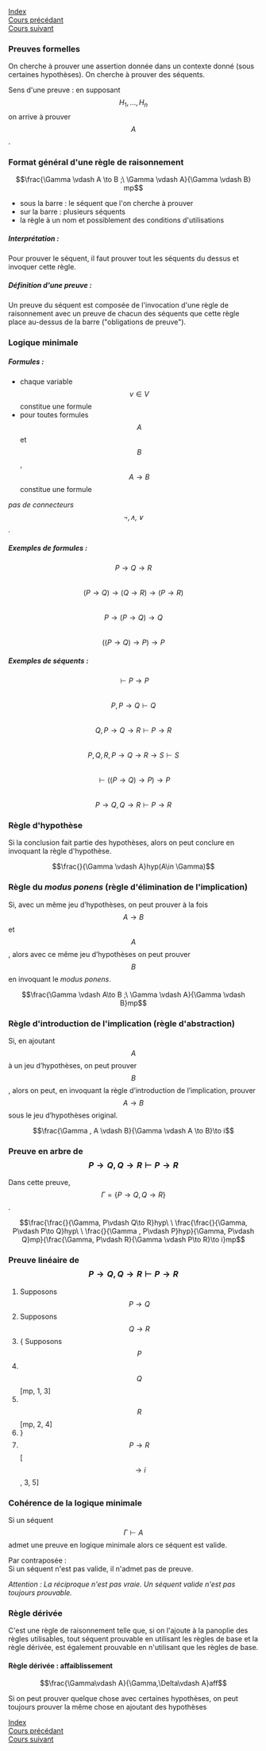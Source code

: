 <script type="text/javascript" src="https://cdnjs.cloudflare.com/ajax/libs/mathjax/2.7.7/latest.js?config=TeX-MML-AM_CHTML"></script>

[Index](./index.md)  
[Cours précédant](./cours_1.md)  
[Cours suivant](./cours_4.md)

### Preuves formelles
On cherche à prouver une assertion donnée dans un contexte donné (sous certaines hypothèses).
On cherche à prouver des séquents.

Sens d'une preuve : en supposant $$H_1, ..., H_n$$ on arrive à prouver $$A$$.

### Format général d'une règle de raisonnement

$$\frac{\Gamma \vdash A \to B ;\ \Gamma \vdash A}{\Gamma \vdash B} mp$$

- sous la barre : le séquent que l'on cherche à prouver
- sur la barre : plusieurs séquents
- la règle à un nom et possiblement des conditions d'utilisations

##### Interprétation :
Pour prouver le séquent, il faut prouver tout les séquents du dessus et invoquer cette règle.  

##### Définition d'une preuve :
Un preuve du séquent est composée de l'invocation d'une règle de raisonnement avec un preuve de chacun des séquents que cette règle place au-dessus de la barre ("obligations de preuve").

### Logique minimale

##### Formules :
- chaque variable $$v \in V$$ constitue une formule
- pour toutes formules $$A$$ et $$B$$, $$A\to B$$ constitue une formule

*pas de connecteurs $$\neg, \land, \lor$$.*

##### Exemples de formules :
$$P\to Q\to R$$  
$$(P\to Q)\to (Q\to R)\to (P\to R)$$  
$$P\to (P\to Q)\to Q$$  
$$((P\to Q)\to P)\to P$$

##### Exemples de séquents :
$$\vdash P \to P$$  
$$P, P\to Q \vdash Q$$  
$$Q, P\to Q\to R \vdash P\to R$$  
$$P, Q, R, P\to Q\to R \to S \vdash S$$  
$$\vdash ((P\to Q)\to P)\to P$$  
$$P\to Q, Q\to R \vdash P\to R$$  

### Règle d'hypothèse

Si la conclusion fait partie des hypothèses, alors on peut conclure en invoquant la règle d'hypothèse.

$$\frac{}{\Gamma \vdash A}hyp(A\in \Gamma)$$

### Règle du *modus ponens* (règle d'élimination de l'implication)
Si, avec un même jeu d’hypothèses, on peut prouver à la fois $$A\to B$$ et $$A$$, alors avec ce même jeu d’hypothèses on peut prouver $$B$$ en invoquant le *modus ponens*.

$$\frac{\Gamma \vdash A\to B ;\ \Gamma \vdash A}{\Gamma \vdash B}mp$$

### Règle d'introduction de l'implication (règle d'abstraction)

Si, en ajoutant $$A$$ à un jeu d’hypothèses, on peut prouver $$B$$, alors on peut, en invoquant la règle d’introduction de l’implication, prouver $$A\to B$$ sous le jeu d’hypothèses original.

$$\frac{\Gamma , A \vdash B}{\Gamma \vdash A \to B}\to i$$

### Preuve en arbre de $$P\to Q, Q\to R \vdash P\to R$$

Dans cette preuve, $$\Gamma = \{P\to Q, Q\to R\}$$.

$$\frac{\frac{}{\Gamma, P\vdash Q\to R}hyp\ \ \frac{\frac{}{\Gamma, P\vdash P\to Q}hyp\ \ \frac{}{\Gamma , P\vdash P}hyp}{\Gamma, P\vdash Q}mp}{\frac{\Gamma, P\vdash R}{\Gamma \vdash P\to R}\to i}mp$$

### Preuve linéaire de $$P\to Q, Q\to R \vdash P\to R$$

1) Supposons $$P\to Q$$  
2) Supposons $$Q\to R$$  
3) { Supposons $$P$$  
4) &nbsp;&nbsp;$$Q$$ [mp, 1, 3]  
5) &nbsp;&nbsp;$$R$$ [mp, 2, 4]  
6) }  
7) $$P\to R$$ [$$\to i$$, 3, 5]  

### Cohérence de la logique minimale

Si un séquent $$\Gamma \vdash A$$ admet une preuve en logique minimale alors ce séquent est valide.

Par contraposée :  
Si un séquent n'est pas valide, il n'admet pas de preuve.

*Attention : La réciproque n'est pas vraie. Un séquent valide n'est pas toujours prouvable.*

### Règle dérivée

C'est une règle de raisonnement telle que, si on l'ajoute à la panoplie des règles utilisables, tout séquent prouvable en utilisant les règles de base et la règle dérivée, est également prouvable en n'utilisant que les règles de base.

#### Règle dérivée : affaiblissement

$$\frac{\Gamma\vdash A}{\Gamma,\Delta\vdash A}aff$$

Si on peut prouver quelque chose avec certaines hypothèses, on peut toujours prouver la même chose en ajoutant des hypothèses

[Index](./index.md)  
[Cours précédant](./cours_1.md)  
[Cours suivant](./cours_4.md)
